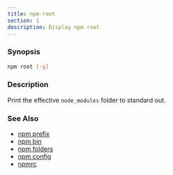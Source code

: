```yaml
---
title: npm-root
section: 1
description: Display npm root
---
```


### Synopsis
```bash
npm root [-g]
```

### Description

Print the effective `node_modules` folder to standard out.

### See Also

* [npm prefix](/cli-commands/npm-prefix)
* [npm bin](/cli-commands/npm-bin)
* [npm folders](/configuring-npm/folders)
* [npm config](/cli-commands/npm-config)
* [npmrc](/configuring-npm/npmrc)
